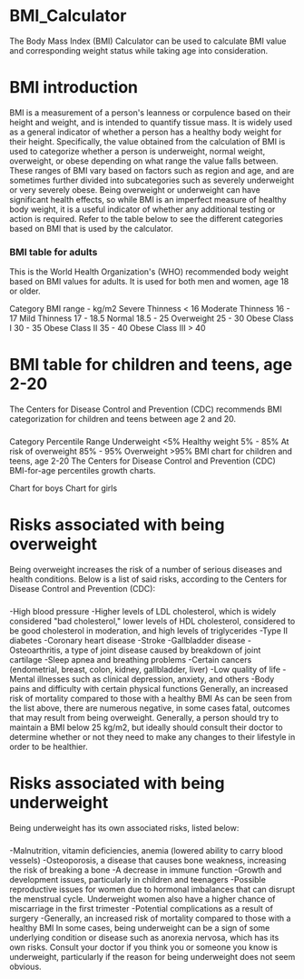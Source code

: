 # BMI_Calculator
The Body Mass Index (BMI) Calculator can be used to calculate BMI value and corresponding weight status while taking age into consideration. 
# BMI introduction
BMI is a measurement of a person's leanness or corpulence based on their height and weight, and is intended to quantify tissue mass. It is widely used as a general indicator of whether a person has a healthy body weight for their height. Specifically, the value obtained from the calculation of BMI is used to categorize whether a person is underweight, normal weight, overweight, or obese depending on what range the value falls between. These ranges of BMI vary based on factors such as region and age, and are sometimes further divided into subcategories such as severely underweight or very severely obese. Being overweight or underweight can have significant health effects, so while BMI is an imperfect measure of healthy body weight, it is a useful indicator of whether any additional testing or action is required. Refer to the table below to see the different categories based on BMI that is used by the calculator.

### BMI table for adults
This is the World Health Organization's (WHO) recommended body weight based on BMI values for adults. It is used for both men and women, age 18 or older.

Category	BMI range - kg/m2
Severe Thinness	< 16
Moderate Thinness	16 - 17
Mild Thinness	17 - 18.5
Normal	18.5 - 25
Overweight	25 - 30
Obese Class I	30 - 35
Obese Class II	35 - 40
Obese Class III	> 40

# BMI table for children and teens, age 2-20
The Centers for Disease Control and Prevention (CDC) recommends BMI categorization for children and teens between age 2 and 20.
###
Category	Percentile Range
Underweight	<5%
Healthy weight	5% - 85%
At risk of overweight	85% - 95%
Overweight	>95%
BMI chart for children and teens, age 2-20
The Centers for Disease Control and Prevention (CDC) BMI-for-age percentiles growth charts.

Chart for boys
Chart for girls
# Risks associated with being overweight
Being overweight increases the risk of a number of serious diseases and health conditions. Below is a list of said risks, according to the Centers for Disease Control and Prevention (CDC):
###
-High blood pressure
-Higher levels of LDL cholesterol, which is widely considered "bad cholesterol," lower levels of HDL cholesterol, considered to be good cholesterol in moderation, and high levels of triglycerides
-Type II diabetes
-Coronary heart disease
-Stroke
-Gallbladder disease
-Osteoarthritis, a type of joint disease caused by breakdown of joint cartilage
-Sleep apnea and breathing problems
-Certain cancers (endometrial, breast, colon, kidney, gallbladder, liver)
-Low quality of life
-Mental illnesses such as clinical depression, anxiety, and others
-Body pains and difficulty with certain physical functions
Generally, an increased risk of mortality compared to those with a healthy BMI
As can be seen from the list above, there are numerous negative, in some cases fatal, outcomes that may result from being overweight. Generally, a person should try to maintain a BMI below 25 kg/m2, but ideally should consult their doctor to determine whether or not they need to make any changes to their lifestyle in order to be healthier.

# Risks associated with being underweight
Being underweight has its own associated risks, listed below:
###
-Malnutrition, vitamin deficiencies, anemia (lowered ability to carry blood vessels)
-Osteoporosis, a disease that causes bone weakness, increasing the risk of breaking a bone
-A decrease in immune function
-Growth and development issues, particularly in children and teenagers
-Possible reproductive issues for women due to hormonal imbalances that can disrupt the menstrual cycle. Underweight women also have a higher chance of miscarriage in the first trimester
-Potential complications as a result of surgery
-Generally, an increased risk of mortality compared to those with a healthy BMI
In some cases, being underweight can be a sign of some underlying condition or disease such as anorexia nervosa, which has its own risks. Consult your doctor if you think you or someone you know is underweight, particularly if the reason for being underweight does not seem obvious.
